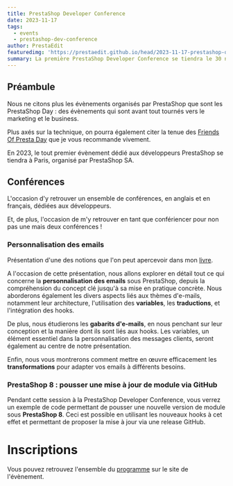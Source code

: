 ```yaml
---
title: PrestaShop Developer Conference
date: 2023-11-17
tags:
  - events
  - prestashop-dev-conference
author: PrestaEdit
featuredimg: 'https://prestaedit.github.io/head/2023-11-17-prestashop-dev-conference.png'
summary: La première PrestaShop Developer Conference se tiendra le 30 novembre 2023, à Paris.
---
```


## Préambule

Nous ne citons plus les évènements organisés par PrestaShop que sont les PrestaShop Day : des évènements qui sont avant tout tournés vers le marketing et le business.

Plus axés sur la technique, on pourra également citer la tenue des [Friends Of Presta Day](https://friendsofpresta.org/friends-of-presta-day-fop-day/) que je vous recommande vivement.

En 2023, le tout premier évènement dédié aux développeurs PrestaShop se tiendra à Paris, organisé par PrestaShop SA.

## Conférences

L'occasion d'y retrouver un ensemble de conférences, en anglais et en français, dédiées aux développeurs.

Et, de plus, l'occasion de m'y retrouver en tant que confériencer pour non pas une mais deux conférences !

### Personnalisation des emails

<Info title="14:20 - 14:40 | Tech Room" />

Présentation d'une des notions que l'on peut apercevoir dans mon [livre](https://prestaedit.github.io/2023/02/20/presentation-du-livre/).

A l'occasion de cette présentation, nous allons explorer en détail tout ce qui concerne la **personnalisation des emails** sous PrestaShop, depuis la compréhension du concept clé jusqu'à sa mise en pratique concrète. Nous aborderons également les divers aspects liés aux thèmes d'e-mails, notamment leur architecture, l'utilisation des **variables**, les **traductions**, et l'intégration des hooks.

De plus, nous étudierons les **gabarits d'e-mails**, en nous penchant sur leur conception et la manière dont ils sont liés aux hooks. Les variables, un élément essentiel dans la personnalisation des messages clients, seront également au centre de notre présentation.

Enfin, nous vous montrerons comment mettre en œuvre efficacement les **transformations** pour adapter vos emails à différents besoins.

### PrestaShop 8 : pousser une mise à jour de module via GitHub

<Info title="14:40 - 15:00 | Tech Room" />

Pendant cette session à la PrestaShop Developer Conference, vous verrez un exemple de code permettant de pousser une nouvelle version de module sous **PrestaShop 8**. Ceci est possible en utilisant les nouveaux hooks à cet effet et permettant de proposer la mise à jour via une release GitHub.

# Inscriptions

Vous pouvez retrouvez l'ensemble du [programme](https://events.prestashop.com/prestashop-developer-conference/fr) sur le site de l'évènement.

<Warning title="Et profitez en pour vous y inscrire : c'est gratuit !" />
